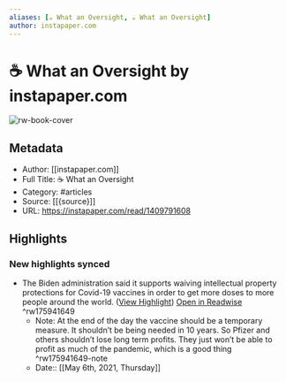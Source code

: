 ```yaml
---
aliases: [☕️ What an Oversight, ☕️ What an Oversight]
author: instapaper.com
---
```

# ☕️ What an Oversight by instapaper.com

![rw-book-cover](https://readwise-assets.s3.amazonaws.com/static/images/article2.74d541386bbf.png)

## Metadata
- Author: [[instapaper.com]]
- Full Title: ☕️ What an Oversight
- Category: #articles
- Source: [[{source}]]
- URL: https://instapaper.com/read/1409791608

## Highlights
### New highlights synced
- The Biden administration said it supports waiving intellectual property protections for Covid-19 vaccines in order to get more doses to more people around the world. ([View Highlight](https://instapaper.com/read/1409791608/16296429)) [Open in Readwise](https://readwise.io/open/175941649) ^rw175941649
    - Note: At the end of the day the vaccine should be a temporary measure. It shouldn’t be being needed in 10 years. So Pfizer and others shouldn’t lose long term profits. They just won’t be able to profit as much of the pandemic, which is a good thing ^rw175941649-note
    - Date:: [[May 6th, 2021, Thursday]]
